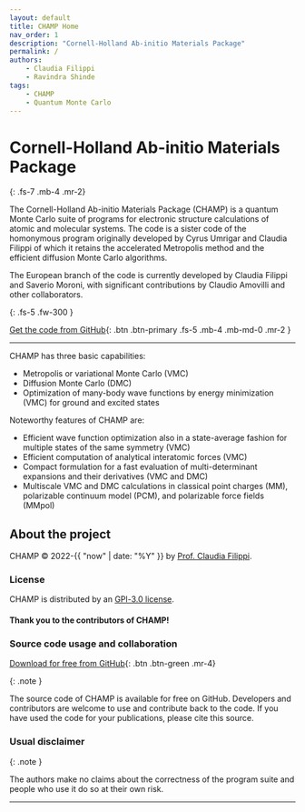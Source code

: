 ```yaml
---
layout: default
title: CHAMP Home
nav_order: 1
description: "Cornell-Holland Ab-initio Materials Package"
permalink: /
authors:
    - Claudia Filippi
    - Ravindra Shinde
tags:
    - CHAMP
    - Quantum Monte Carlo
---
```



# Cornell-Holland Ab-initio Materials Package
{: .fs-7 .mb-4 .mr-2}

The Cornell-Holland Ab-initio Materials Package (CHAMP) is a quantum Monte Carlo suite of programs for electronic structure calculations of atomic and molecular systems. The code is a sister code of the homonymous program originally developed by Cyrus Umrigar
and Claudia Filippi of which it retains the accelerated Metropolis method and the efficient
diffusion Monte Carlo algorithms.

The European branch of the code is currently developed by Claudia Filippi and Saverio Moroni,
with significant contributions by Claudio Amovilli and other collaborators.

{: .fs-5 .fw-300 }

[Get the code from GitHub][CHAMP repo]{: .btn .btn-primary .fs-5 .mb-4 .mb-md-0 .mr-2 }

---


CHAMP has three basic capabilities:

* Metropolis or variational Monte Carlo (VMC)
* Diffusion Monte Carlo (DMC)
* Optimization of many-body wave functions by energy minimization (VMC) for ground and excited states

Noteworthy features of CHAMP are:

* Efficient wave function optimization also in a state-average fashion for multiple states of the same symmetry (VMC)
* Efficient computation of analytical interatomic forces (VMC)
* Compact formulation for a fast evaluation of multi-determinant expansions and their derivatives (VMC and DMC)
* Multiscale VMC and DMC calculations in classical point charges (MM), polarizable continuum model (PCM), and polarizable force fields (MMpol)



## About the project

CHAMP &copy; 2022-{{ "now" | date: "%Y" }} by [Prof. Claudia Filippi](https://www.utwente.nl/en/tnw/ccp/people/academic-staff/filippi/).

### License

CHAMP is distributed by an [GPl-3.0 license](https://github.com/filippi-claudia/champ/blob/main/LICENSE).

#### Thank you to the contributors of CHAMP!

<!-- <ul class="list-style-none">
{% for contributor in site.github.contributors %}
  <li class="d-inline-block mr-1">
     <a href="{{ contributor.html_url }}"><img src="{{ contributor.avatar_url }}" width="32" height="32" alt="{{ contributor.login }}"></a>
  </li>
{% endfor %}
</ul> -->



### Source code usage and collaboration


[Download for free from GitHub][CHAMP repo]{: .btn .btn-green .mr-4}

{: .note }

The source code of CHAMP is available for free on GitHub. Developers and contributors are welcome to use and contribute back to the code.
If you have used the code for your publications, please cite this source.

### Usual disclaimer

{: .note }

The authors make no claims about the correctness of the program suite and people who use it do so at their own risk.

----

[CHAMP]: https://trex-coe.github.io/champ-user-manual/
[CHAMP repo]: https://github.com/filippi-claudia/champ
